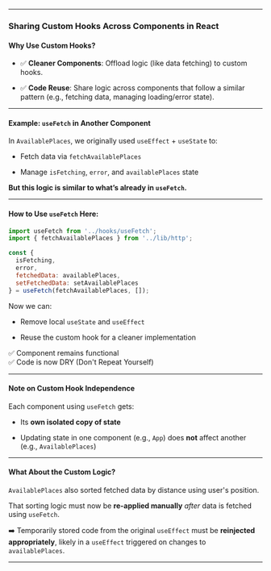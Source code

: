 
---

### Sharing Custom Hooks Across Components in React

#### Why Use Custom Hooks?

- ✅ **Cleaner Components**: Offload logic (like data fetching) to custom hooks.
    
- ✅ **Code Reuse**: Share logic across components that follow a similar pattern (e.g., fetching data, managing loading/error state).
    

---

#### Example: `useFetch` in Another Component

In `AvailablePlaces`, we originally used `useEffect` + `useState` to:

- Fetch data via `fetchAvailablePlaces`
    
- Manage `isFetching`, `error`, and `availablePlaces` state
    

**But this logic is similar to what’s already in `useFetch`.**

---

#### How to Use `useFetch` Here:

```js
import useFetch from '../hooks/useFetch';
import { fetchAvailablePlaces } from '../lib/http';

const {
  isFetching,
  error,
  fetchedData: availablePlaces,
  setFetchedData: setAvailablePlaces
} = useFetch(fetchAvailablePlaces, []);
```

Now we can:

- Remove local `useState` and `useEffect`
    
- Reuse the custom hook for a cleaner implementation
    

✅ Component remains functional  
✅ Code is now DRY (Don't Repeat Yourself)

---

#### Note on Custom Hook Independence

Each component using `useFetch` gets:

- Its **own isolated copy of state**
    
- Updating state in one component (e.g., `App`) does **not** affect another (e.g., `AvailablePlaces`)
    

---

#### What About the Custom Logic?

`AvailablePlaces` also sorted fetched data by distance using user's position.

That sorting logic must now be **re-applied manually** _after_ data is fetched using `useFetch`.

➡️ Temporarily stored code from the original `useEffect` must be **reinjected appropriately**, likely in a `useEffect` triggered on changes to `availablePlaces`.

---

